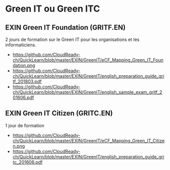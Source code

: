# Green IT ou Green ITC

## EXIN Green IT Foundation (GRITF.EN)
2 jours de formation sur le Green IT pour les organisations et les informaticiens.
* https://github.com/CloudReady-ch/QuickLearn/blob/master/EXIN/GreenIT/eCF_Mapping_Green_IT_Foundation.png
* https://github.com/CloudReady-ch/QuickLearn/blob/master/EXIN/GreenIT/english_preparation_guide_gritf_201803.pdf
* https://github.com/CloudReady-ch/QuickLearn/blob/master/EXIN/GreenIT/english_sample_exam_gritf_201606.pdf

## EXIN Green IT Citizen (GRITC.EN)
1 jour de formation
* https://github.com/CloudReady-ch/QuickLearn/blob/master/EXIN/GreenIT/eCF_Mapping_Green_IT_Citizen.png
* https://github.com/CloudReady-ch/QuickLearn/blob/master/EXIN/GreenIT/english_preparation_guide_gritc_201606.pdf
